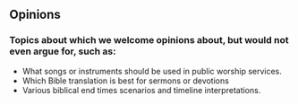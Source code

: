 ---
---
## Opinions
### Topics about which we welcome opinions about, but would not even argue for, such as:

  - What songs or instruments should be used in public worship services.
  - Which Bible translation is best for sermons or devotions
  - Various biblical end times scenarios and timeline interpretations.
